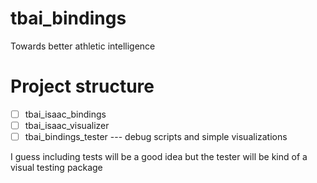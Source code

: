 # tbai_bindings
Towards better athletic intelligence

# Project structure
- [ ] tbai_isaac_bindings
- [ ] tbai_isaac_visualizer
- [ ] tbai_bindings_tester --- debug scripts and simple visualizations

I guess including tests will be a good idea but the tester will be kind of a visual testing package

